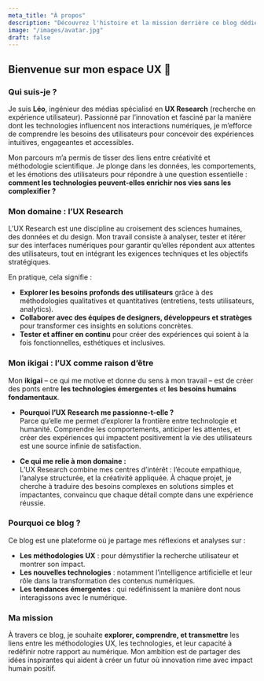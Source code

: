 ```yaml
---
meta_title: "À propos"
description: "Découvrez l'histoire et la mission derrière ce blog dédié à la recherche UX et à l'exploration des méthodologies centrées sur l'utilisateur."
image: "/images/avatar.jpg"
draft: false
---
```


## Bienvenue sur mon espace UX 🌟

### Qui suis-je ?  
Je suis **Léo**, ingénieur des médias spécialisé en **UX Research** (recherche en expérience utilisateur). Passionné par l’innovation et fasciné par la manière dont les technologies influencent nos interactions numériques, je m’efforce de comprendre les besoins des utilisateurs pour concevoir des expériences intuitives, engageantes et accessibles.  

Mon parcours m’a permis de tisser des liens entre créativité et méthodologie scientifique. Je plonge dans les données, les comportements, et les émotions des utilisateurs pour répondre à une question essentielle : **comment les technologies peuvent-elles enrichir nos vies sans les complexifier ?**  

### Mon domaine : l’UX Research  
L’UX Research est une discipline au croisement des sciences humaines, des données et du design. Mon travail consiste à analyser, tester et itérer sur des interfaces numériques pour garantir qu’elles répondent aux attentes des utilisateurs, tout en intégrant les exigences techniques et les objectifs stratégiques.  

En pratique, cela signifie :  
- **Explorer les besoins profonds des utilisateurs** grâce à des méthodologies qualitatives et quantitatives (entretiens, tests utilisateurs, analytics).  
- **Collaborer avec des équipes de designers, développeurs et stratèges** pour transformer ces insights en solutions concrètes.  
- **Tester et affiner en continu** pour créer des expériences qui soient à la fois fonctionnelles, esthétiques et inclusives.  

### Mon ikigai : l’UX comme raison d’être  
Mon **ikigai** – ce qui me motive et donne du sens à mon travail – est de créer des ponts entre **les technologies émergentes** et **les besoins humains fondamentaux**.  

- **Pourquoi l’UX Research me passionne-t-elle ?**  
  Parce qu’elle me permet d’explorer la frontière entre technologie et humanité. Comprendre les comportements, anticiper les attentes, et créer des expériences qui impactent positivement la vie des utilisateurs est une source infinie de satisfaction.  

- **Ce qui me relie à mon domaine :**  
  L’UX Research combine mes centres d’intérêt : l’écoute empathique, l’analyse structurée, et la créativité appliquée. À chaque projet, je cherche à traduire des besoins complexes en solutions simples et impactantes, convaincu que chaque détail compte dans une expérience réussie.  

### Pourquoi ce blog ?  
Ce blog est une plateforme où je partage mes réflexions et analyses sur :  
- **Les méthodologies UX** : pour démystifier la recherche utilisateur et montrer son impact.  
- **Les nouvelles technologies** : notamment l’intelligence artificielle et leur rôle dans la transformation des contenus numériques.  
- **Les tendances émergentes** : qui redéfinissent la manière dont nous interagissons avec le numérique.  

### Ma mission  
À travers ce blog, je souhaite **explorer, comprendre, et transmettre** les liens entre les méthodologies UX, les technologies, et leur capacité à redéfinir notre rapport au numérique. Mon ambition est de partager des idées inspirantes qui aident à créer un futur où innovation rime avec impact humain positif.  
